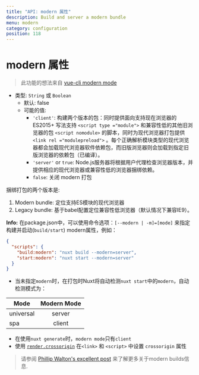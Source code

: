 ```yaml
---
title: "API: modern 属性"
description: Build and server a modern bundle
menu: modern
category: configuration
position: 118
---
```


# modern 属性

> 此功能的想法来自 [vue-cli modern mode](https://cli.vuejs.org/guide/browser-compatibility.html#modern-mode)

- 类型: `String` 或 `Boolean`
  - 默认: false
  - 可能的值:
    - `'client'`: 构建两个版本的包：同时提供面向支持现在浏览器的 ES2015+ 写法支持 `<script type ="module">` 和兼容性低的其他旧浏览器的包 `<script nomodule>` 的脚本，同时为现代浏览器打包提供 `<link rel ="modulepreload">` 。每个正确解析模块类型的现代浏览器都会加载现代浏览器软件依赖包，而旧版浏览器则会加载到指定旧版浏览器的依赖包（已编译）。
    - `'server'` or `true`: Node.js服务器将根据用户代理检查浏览器版本，并提供相应的现代浏览器或兼容性低的浏览器捆绑依赖。
    - `false`: 关闭 modern 打包

捆绑打包的两个版本是:

1. Modern bundle: 定位支持ES模块的现代浏览器
1. Legacy bundle: 基于babel配置定位兼容性低浏览器（默认情况下兼容IE9）。

**Info:** 在package.json中，可以使用命令选项：`[--modern | -m]=[mode]` 来指定构建并启动(`build/start`) modern属性，例如：

```json
{
  "scripts": {
    "build:modern": "nuxt build --modern=server",
    "start:modern": "nuxt start --modern=server"
  }
}
```


- 当未指定`modern`时，在打包时Nuxt将自动检测`nuxt start`中的`modern`，自动检测模式为：

| Mode          | Modern Mode   |
| ------------- |:-------------:|
| universal     | server        |
| spa           | client        |

- 在使用`nuxt generate`时，`modern mode`只有`client`
- 使用 [`render.crossorigin`](/api/configuration-render#crossorigin) 在`<link>` 和 `<script>` 中设置 `crossorigin` 属性

> 请参阅 [Phillip Walton's excellent post](https://philipwalton.com/articles/deploying-es2015-code-in-production-today/) 来了解更多关于modern builds信息.
